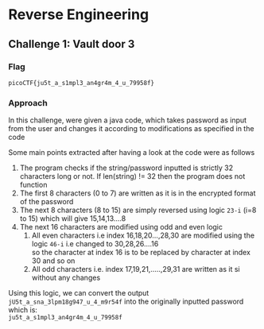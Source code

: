 # Reverse Engineering

## Challenge 1: Vault door 3

### Flag
`picoCTF{ju5t_a_s1mpl3_an4gr4m_4_u_79958f}`

### Approach
In this challenge, were given a java code, which takes password as input from the user and changes it according to modifications as specified in the code

Some main points extracted after having a look at the code were as follows
1. The program checks if the string/password inputted is strictly 32 characters long or not. If len(string) != 32 then the program does not function
2. The first 8 characters (0 to 7) are written as it is in the encrypted format of the password
3. The next 8 characters (8 to 15) are simply reversed using logic `23-i` (i=8 to 15) which will give 15,14,13....8
4. The next 16 characters are modified using odd and even logic
   1. All even characters i.e index 16,18,20...,28,30 are modified using the logic `46-i` i.e changed to 30,28,26....16\
      so the character at index 16 is to be replaced by character at index 30 and so on
   2. All odd characters i.e. index 17,19,21,.....,29,31 are written as it si without any changes

Using this logic, we can convert the output `jU5t_a_sna_3lpm18g947_u_4_m9r54f` into the originally inputted password which is:\
`ju5t_a_s1mpl3_an4gr4m_4_u_79958f`

